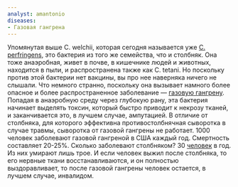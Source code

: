 ```yaml
---
analyst: amantonio
diseases:
- Газовая гангрена
---
```


Упомянутая выше C. welchii, которая сегодня называется уже [C. perfringens](https://en.wikipedia.org/wiki/Clostridium_perfringens), это бактерия из того же семейства, что и столбняк. Она тоже анаэробная, живет в почве, в кишечнике людей и животных, находится в пыли, и распространена также как C. tetani. Но поскольку против этой бактерии нет вакцины, вы про нее наверняка ничего не слышали. Что немного странно, поскольку она вызывает намного более опасное и более распространенное заболевание — [газовую гангрену](https://en.wikipedia.org/wiki/Gas_gangrene). Попадая в анаэробную среду через глубокую рану, эта бактерия начинает выделять токсин, который быстро приводит к некрозу тканей, и заканчивается это, в лучшем случае, ампутацией. В отличие от столбняка, для которого эффективна противостолбнячная сыворотка в случае травмы, сыворотка от газовой гангрены не работает.
1000 человек заболевают газовой гангреной в США каждый год. Смертность составляет 20-25%.
Сколько заболевают столбняком? 30 [человек](https://www.cdc.gov/vaccines/pubs/pinkbook/downloads/appendices/e/reported-cases.pdf) в год. Из них умирают лишь трое. И если человек выжил после столбняка, то его нервные ткани восстанавливаются, и он полностью выздоравливает, то после газовой гангрены человек остается, в лучшем случае, инвалидом.
